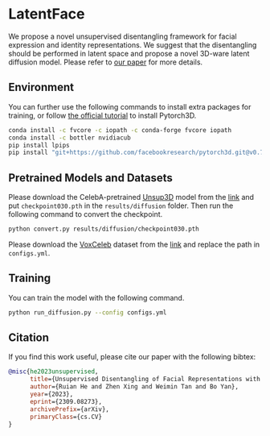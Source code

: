 # LatentFace

We propose a novel unsupervised disentangling framework for facial expression and identity representations. We suggest that the disentangling should be performed in latent space and propose a novel 3D-ware latent diffusion model. Please refer to [our paper](https://arxiv.org/abs/2309.08273) for more details.

## Environment

You can further use the following commands to install extra packages for training, or follow [the official tutorial](https://github.com/facebookresearch/pytorch3d/blob/main/INSTALL.md) to install Pytorch3D.

```bash
conda install -c fvcore -c iopath -c conda-forge fvcore iopath
conda install -c bottler nvidiacub
pip install lpips
pip install "git+https://github.com/facebookresearch/pytorch3d.git@v0.7.5"
```

## Pretrained Models and Datasets

Please download the CelebA-pretrained [Unsup3D](https://github.com/elliottwu/unsup3d) model from the [link](https://www.robots.ox.ac.uk/~vgg/research/unsup3d/data/pretrained_celeba.zip) and put `checkpoint030.pth` in the `results/diffusion` folder. Then run the following command to convert the checkpoint.

```bash
python convert.py results/diffusion/checkpoint030.pth
```

Please download the [VoxCeleb](https://www.robots.ox.ac.uk/~vgg/research/CMBiometrics/) dataset from the [link](http://www.robots.ox.ac.uk/~vgg/research/CMBiometrics/data/zippedFaces.tar.gz) and replace the path in `configs.yml`.

## Training

You can train the model with the following command.

```bash 
python run_diffusion.py --config configs.yml
```

## Citation

If you find this work useful, please cite our paper with the following bibtex:

```bibtex
@misc{he2023unsupervised,
      title={Unsupervised Disentangling of Facial Representations with 3D-aware Latent Diffusion Models}, 
      author={Ruian He and Zhen Xing and Weimin Tan and Bo Yan},
      year={2023},
      eprint={2309.08273},
      archivePrefix={arXiv},
      primaryClass={cs.CV}
}
```